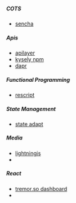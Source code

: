 ##### COTS
- [sencha](https://www.sencha.com/blog/25-best-javascript-libraries-to-find-in-2022/)

##### Apis
- [apilayer](https://apilayer.com/)
- [kysely npm](https://www.npmjs.com/package/kysely)
- [dapr](https://dapr.io/)

##### Functional Programming
- [rescript](https://rescript-lang.org/try)

##### State Management
- [state adapt](https://state-adapt.github.io/demos)

##### Media
- [lightningjs](https://lightningjs.io/)
- 

##### React
- [tremor.so dashboard](https://www.tremor.so/)
- 
